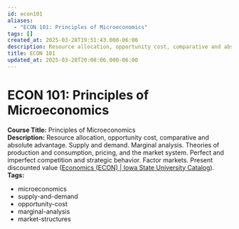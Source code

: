 ```yaml
---
id: econ101
aliases:
  - "ECON 101: Principles of Microeconomics"
tags: []
created_at: 2025-03-28T19:51:43.000-06:00
description: Resource allocation, opportunity cost, comparative and absolute advantage taught at Iowa State University.
title: ECON 101
updated_at: 2025-03-28T20:08:06.000-06:00
---
```


# ECON 101: Principles of Microeconomics
**Course Title:** Principles of Microeconomics  
**Description:** Resource allocation, opportunity cost, comparative and absolute advantage. Supply and demand. Marginal analysis. Theories of production and consumption, pricing, and the market system. Perfect and imperfect competition and strategic behavior. Factor markets. Present discounted value ([Economics (ECON) | Iowa State University Catalog](https://catalog.iastate.edu/previouscatalogs/2022-2023/azcourses/econ/#:~:text=Resource%20allocation%2C%20opportunity%20cost%2C%20comparative,Present%20discounted%20value)).  
**Tags:**  
- microeconomics  
- supply-and-demand  
- opportunity-cost  
- marginal-analysis  
- market-structures  
